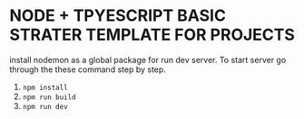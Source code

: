 # NODE + TPYESCRIPT BASIC STRATER TEMPLATE FOR PROJECTS

install nodemon as a global package for run dev server.
To start server go through the these command step by step.

1. `npm install`
2. `npm run build`
3. `npm run dev`

